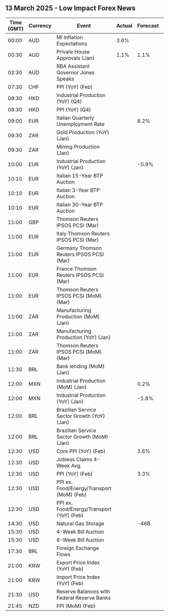 ## 13 March 2025 - Low Impact Forex News

| Time (GMT) | Currency | Event | Actual | Forecast | Previous |
|------|----------|-------|--------|----------|----------|
| 00:00 | AUD | MI Inflation Expectations | 3.6% |  | 4.6% |
| 00:30 | AUD | Private House Approvals (Jan) | 1.1% | 1.1% | -3.0% |
| 02:30 | AUD | RBA Assistant Governor Jones Speaks |  |  |  |
| 07:30 | CHF | PPI (YoY) (Feb) |  |  | -0.3% |
| 08:30 | HKD | Industrial Production (YoY) (Q4) |  |  | -0.10% |
| 08:30 | HKD | PPI (YoY) (Q4) |  |  | 3.20% |
| 09:00 | EUR | Italian Quarterly Unemployment Rate |  | 6.2% | 6.1% |
| 09:30 | ZAR | Gold Production (YoY) (Jan) |  |  | -8.4% |
| 09:30 | ZAR | Mining Production (Jan) |  |  | -2.4% |
| 10:00 | EUR | Industrial Production (YoY) (Jan) |  | -0.9% | -2.0% |
| 10:10 | EUR | Italian 15-Year BTP Auction |  |  | 3.57% |
| 10:10 | EUR | Italian 3-Year BTP Auction |  |  | 2.52% |
| 10:10 | EUR | Italian 30-Year BTP Auction |  |  | 3.940% |
| 11:00 | GBP | Thomson Reuters IPSOS PCSI (Mar) |  |  | 48.0 |
| 11:00 | EUR | Italy Thomson Reuters IPSOS PCSI (Mar) |  |  | 48.23 |
| 11:00 | EUR | Germany Thomson Reuters IPSOS PCSI (Mar) |  |  | 45.36 |
| 11:00 | EUR | France Thomson Reuters IPSOS PCSI (Mar) |  |  | 40.31 |
| 11:00 | EUR | Thomson Reuters IPSOS PCSI (MoM) (Mar) |  |  | 49.55 |
| 11:00 | ZAR | Manufacturing Production (MoM) (Jan) |  |  | -2.4% |
| 11:00 | ZAR | Manufacturing Production (YoY) (Jan) |  |  | -1.2% |
| 11:00 | ZAR | Thomson Reuters IPSOS PCSI (MoM) (Mar) |  |  | 45.27 |
| 11:30 | BRL | Bank lending (MoM) (Jan) |  |  | 1.4% |
| 12:00 | MXN | Industrial Production (MoM) (Jan) |  | 0.2% | -1.4% |
| 12:00 | MXN | Industrial Production (YoY) (Jan) |  | -1.8% | -2.7% |
| 12:00 | BRL | Brazilian Service Sector Growth (YoY) (Jan) |  |  | 2.4% |
| 12:00 | BRL | Brazilian Service Sector Growth (MoM) (Jan) |  |  | -0.5% |
| 12:30 | USD | Core PPI (YoY) (Feb) |  | 3.6% | 3.6% |
| 12:30 | USD | Jobless Claims 4-Week Avg. |  |  | 224.25K |
| 12:30 | USD | PPI (YoY) (Feb) |  | 3.3% | 3.5% |
| 12:30 | USD | PPI ex. Food/Energy/Transport (MoM) (Feb) |  |  | 0.3% |
| 12:30 | USD | PPI ex. Food/Energy/Transport (YoY) (Feb) |  |  | 3.4% |
| 14:30 | USD | Natural Gas Storage |  | -46B | -80B |
| 15:30 | USD | 4-Week Bill Auction |  |  | 4.230% |
| 15:30 | USD | 8-Week Bill Auction |  |  | 4.220% |
| 17:30 | BRL | Foreign Exchange Flows |  |  | 0.410B |
| 21:00 | KRW | Export Price Index (YoY) (Feb) |  |  | 8.5% |
| 21:00 | KRW | Import Price Index (YoY) (Feb) |  |  | 6.6% |
| 21:30 | USD | Reserve Balances with Federal Reserve Banks |  |  | 3.381T |
| 21:45 | NZD | FPI (MoM) (Feb) |  |  | 1.9% |
